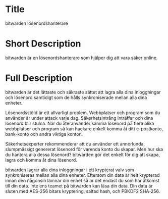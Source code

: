 # Title

bitwarden lösenordshanterare

# Short Description

bitwarden är en lösenordshanterare som hjälper dig att vara säker online.

# Full Description

bitwarden är det lättaste och säkraste sättet att lagra alla dina inloggningar och lösenord samtidigt som de hålls synkroniserade mellan alla dina enheter.

Lösenordsstöld är ett allvarligt problem. Webbplatser och program som du använder är under attack varje dag. Säkerhetsintrång inträffar och dina lösenord blir stulna. När du återanvänder samma lösenord på flera olika webbplatser och program så kan hackare enkelt komma åt ditt e-postkonto, bank-konto och andra viktiga konton.

Säkerhetsexperter rekommenderar att du använder ett annorlunda, slumpmässigt genererat lösenord för varenda konto du skapar. Men hur ska du hantera alla dessa lösenord? bitwarden gör det enkelt för dig att skapa, lagra och komma åt dina lösenord.

bitwarden lagrar alla dina inloggningar i ett krypterat valv som synkroniseras mellan alla dina enheter. Eftersom din data är helt krypterad innan den någonsin lämnar din enhet så är det endast du som har åtkomst till din data. Inte ens teamet på bitwarden kan läsa din data. Din data är sluten med AES-256 bitars kryptering, saltad hash, och PBKDF2 SHA-256.

